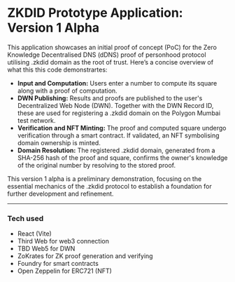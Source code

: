 # ZKDID Prototype Application: Version 1 Alpha

This application showcases an initial proof of concept (PoC) for the Zero Knowledge Decentralised DNS (dDNS) proof of personhood protocol utilising .zkdid domain as the root of trust. Here’s a concise overview of what this this code demonstrartes:

- **Input and Computation:** Users enter a number to compute its square along with a proof of computation.
- **DWN Publishing:** Results and proofs are published to the user's Decentralized Web Node (DWN). Together with the DWN Record ID, these are used for registering a .zkdid domain on the Polygon Mumbai test network.
- **Verification and NFT Minting:** The proof and computed square undergo verification through a smart contract. If validated, an NFT symbolising domain ownership is minted.
- **Domain Resolution:** The registered .zkdid domain, generated from a SHA-256 hash of the proof and square, confirms the owner's knowledge of the original number by resolving to the stored proof.

This version 1 alpha is a preliminary demonstration, focusing on the essential mechanics of the .zkdid protocol to establish a foundation for further development and refinement.


----

### Tech used
- React (Vite)
- Third Web for web3 connection
- TBD Web5 for DWN
- ZoKrates for ZK proof generation and verifying
- Foundry for smart contracts
- Open Zeppelin for ERC721 (NFT)
